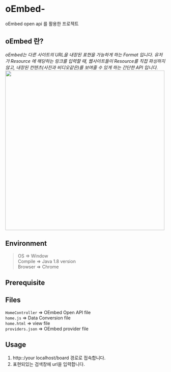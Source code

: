 # oEmbed-
oEmbed open api 를 활용한 프로젝트

## oEmbed 란?  
*oEmbed는 다른 사이트의 URL을 내장된 표현을 가능하게 하는 Format 입니다.
유저가 Resource 에 해당하는 링크를 입력할 때, 웹사이트들이 Resource를 직접 파싱하지 않고, 내장된 컨텐츠(사진과 비디오같은)를 보여줄 수 있게 하는 간단한 API 입니다.*  
<img src="https://user-images.githubusercontent.com/76669119/195532562-e3a48b22-c4c1-4793-9c15-43140a7309bd.png" width="500" height="500" >

## Environment  
> OS => Window  
> Compile => Java 1.8 version  
> Browser => Chrome

## Prerequisite  


## Files  
`HomeController` => OEmbed Open API file    
`home.js` => Data Conversion file  
`home.html` => view file  
`providers.json` => OEmbed provider file  

## Usage  
1. http::/your localhost/board 경로로 접속합니다.
2. 표현되있는 검색창에 url을 입력합니다.

